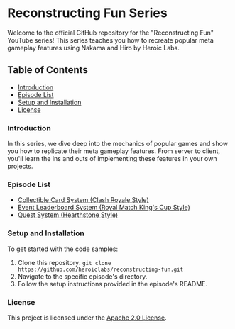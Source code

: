 # Reconstructing Fun Series

Welcome to the official GitHub repository for the "Reconstructing Fun" YouTube series! This series teaches you how to recreate popular meta gameplay features using Nakama and Hiro by Heroic Labs.

## Table of Contents

- [Introduction](#introduction)
- [Episode List](#episode-list)
- [Setup and Installation](#setup-and-installation)
- [License](#license)

### Introduction

In this series, we dive deep into the mechanics of popular games and show you how to replicate their meta gameplay features. From server to client, you'll learn the ins and outs of implementing these features in your own projects.

### Episode List

- [Collectible Card System (Clash Royale Style)](collectible-cards/README.md)
- [Event Leaderboard System (Royal Match King's Cup Style)](event-leaderboard/README.md)
- [Quest System (Hearthstone Style)](quests/README.md)

### Setup and Installation

To get started with the code samples:

1. Clone this repository: `git clone https://github.com/heroiclabs/reconstructing-fun.git`
2. Navigate to the specific episode's directory.
3. Follow the setup instructions provided in the episode's README.

### License

This project is licensed under the [Apache 2.0 License](LICENSE.md).
